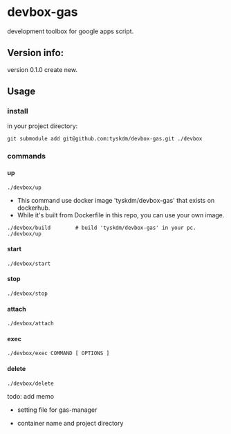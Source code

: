 # devbox-gas

development toolbox for google apps script.


## Version info:

version 0.1.0  create new.


## Usage

### install

in your project directory:

```shell
git submodule add git@github.com:tyskdm/devbox-gas.git ./devbox
```

### commands

#### up

```shell
./devbox/up
```

- This command use docker image 'tyskdm/devbox-gas' that exists on dockerhub.
- While it's built from Dockerfile in this repo, you can use your own image.

```shell
./devbox/build        # build 'tyskdm/devbox-gas' in your pc.
./devbox/up
```

#### start

```shell
./devbox/start
```

#### stop

```shell
./devbox/stop
```

#### attach

```shell
./devbox/attach
```

#### exec

```shell
./devbox/exec COMMAND [ OPTIONS ]
```

#### delete

```shell
./devbox/delete
```


todo: add memo

- setting file for gas-manager

- container name and project directory



